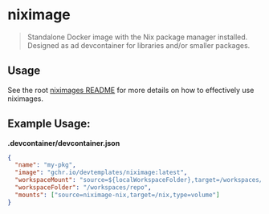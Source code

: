 # niximage

> Standalone Docker image with the Nix package manager installed. Designed as ad devcontainer for libraries and/or smaller packages.

## Usage

See the root [niximages README](../../README.md) for more details on how to effectively use niximages.

## Example Usage:

**.devcontainer/devcontainer.json**

```json
{
  "name": "my-pkg",
  "image": "gchr.io/devtemplates/niximage:latest",
  "workspaceMount": "source=${localWorkspaceFolder},target=/workspaces/repo,type=bind",
  "workspaceFolder": "/workspaces/repo",
  "mounts": ["source=niximage-nix,target=/nix,type=volume"]
}
```
